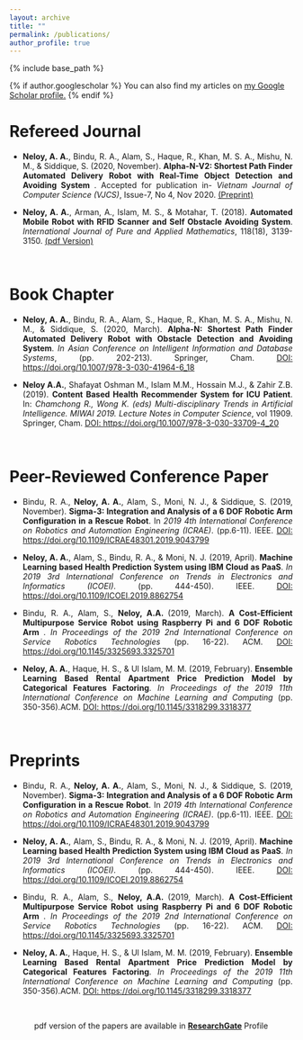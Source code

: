 ```yaml
---
layout: archive
title: ""
permalink: /publications/
author_profile: true
---
```

{% include base_path %}

{% if author.googlescholar %}
  You can also find my articles on <u><a href="{{author.googlescholar}}">my Google Scholar profile</a>.</u>
{% endif %}

Refereed Journal 
======
<ul>
	<li> <p style="text-align:justify;"> <b>Neloy, A. A.</b>, Bindu, R. A., Alam, S., Haque, R., Khan, M. S. A., Mishu, N. M., & Siddique, S. (2020, November). <b>Alpha-N-V2: Shortest Path Finder Automated Delivery Robot with Real-Time Object Detection and Avoiding System </b>. Accepted for publication in- <i>Vietnam Journal of Computer Science (VJCS)</i>, Issue-7, No 4, Nov 2020. <a href="https://arxiv.org/abs/2002.11913" target="_blank">(Preprint)</a></p></li>
	<li> <p style="text-align:justify;"> <b>Neloy, A. A.</b>, Arman, A., Islam, M. S., & Motahar, T. (2018). <b>Automated Mobile Robot with RFID Scanner and Self Obstacle Avoiding System</b>. <i>International Journal of Pure and Applied Mathematics</i>, 118(18), 3139-3150. <a href="https://www.researchgate.net/publication/336837294_Automated_Mobile_Robot_with_RFID_Scanner_and_Self_Obstacle_Avoiding_System" target="_blank">(pdf Version)</a> </p></li>
</ul>
<br/>

Book Chapter 
======
<ul>
	<li> <p style="text-align:justify;"> <b>Neloy, A. A.</b>, Bindu, R. A., Alam, S., Haque, R., Khan, M. S. A., Mishu, N. M., & Siddique, S. (2020, March). <b>Alpha-N: Shortest Path Finder Automated Delivery Robot with Obstacle Detection and Avoiding System</b>. <i>In Asian Conference on Intelligent Information and Database Systems</i>, (pp. 202-213). Springer, Cham. <a href="https://link.springer.com/chapter/10.1007%2F978-3-030-41964-6_18" target="_blank">DOI: https://doi.org/10.1007/978-3-030-41964-6_18</a> </p> </li>
	<li> <p style="text-align:justify;"><b>Neloy A.A.</b>, Shafayat Oshman M., Islam M.M., Hossain M.J., & Zahir Z.B. (2019). <b>Content Based Health Recommender System for ICU Patient</b>. In: <i>Chamchong R., Wong K. (eds) Multi-disciplinary Trends in Artificial Intelligence. MIWAI 2019. Lecture Notes in Computer Science</i>, vol 11909. Springer, Cham. <a href="https://link.springer.com/chapter/10.1007%2F978-3-030-33709-4_20" target="_blank">DOI: https://doi.org/10.1007/978-3-030-33709-4_20</a> </p> </li>
</ul>
<br/>

Peer-Reviewed Conference Paper
======
<ul>
	<li><p style="text-align:justify;"> Bindu, R. A., <b>Neloy, A. A.</b>, Alam, S., Moni, N. J., & Siddique, S. (2019, November). <b>Sigma-3: Integration and Analysis of a 6 DOF Robotic Arm Configuration in a Rescue Robot</b>. In <i>2019 4th International Conference on Robotics and Automation Engineering (ICRAE)</i>. (pp.6-11). IEEE. <a href="https://ieeexplore.ieee.org/document/9043799/" target="_blank">DOI: https://doi.org/10.1109/ICRAE48301.2019.9043799</a></p> </li>
	<li><p style="text-align:justify;"> <b>Neloy, A. A.</b>, Alam, S., Bindu, R. A., & Moni, N. J. (2019, April). <b>Machine Learning based Health Prediction System using IBM Cloud as PaaS</b>. <i>In 2019 3rd International Conference on Trends in Electronics and Informatics (ICOEI)</i>. (pp. 444-450). IEEE. <a href="https://ieeexplore.ieee.org/document/8862754" target="_blank"> DOI: https://doi.org/10.1109/ICOEI.2019.8862754</a></p> </li>
	<li><p style="text-align:justify;"> Bindu, R. A., Alam, S., <b>Neloy, A.A. </b> (2019, March). <b>A Cost-Efficient Multipurpose Service Robot using Raspberry Pi and 6 DOF Robotic Arm </b>. <i>In Proceedings of the 2019 2nd International Conference on Service Robotics Technologies</i> (pp. 16-22). ACM. <a href="https://dl.acm.org/doi/10.1145/3325693.3325701" target="_blank"> DOI: https://doi.org/10.1145/3325693.3325701</a></p> </li>
	<li><p style="text-align:justify;"> <b>Neloy, A. A.</b>, Haque, H. S., & Ul Islam, M. M. (2019, February). <b>Ensemble Learning Based Rental Apartment Price Prediction Model by Categorical Features Factoring</b>. <i>In Proceedings of the 2019 11th International Conference on Machine Learning and Computing</i> (pp. 350-356).ACM. <a href="https://dl.acm.org/doi/10.1145/3318299.3318377" target="_blank"> DOI: https://doi.org/10.1145/3318299.3318377</a></p> </li>
</ul>
<br/>

Preprints
======
<ul>
	<li><p style="text-align:justify;"> Bindu, R. A., <b>Neloy, A. A.</b>, Alam, S., Moni, N. J., & Siddique, S. (2019, November). <b>Sigma-3: Integration and Analysis of a 6 DOF Robotic Arm Configuration in a Rescue Robot</b>. In <i>2019 4th International Conference on Robotics and Automation Engineering (ICRAE)</i>. (pp.6-11). IEEE. <a href="https://ieeexplore.ieee.org/document/9043799/" target="_blank">DOI: https://doi.org/10.1109/ICRAE48301.2019.9043799</a></p> </li>
	<li><p style="text-align:justify;"> <b>Neloy, A. A.</b>, Alam, S., Bindu, R. A., & Moni, N. J. (2019, April). <b>Machine Learning based Health Prediction System using IBM Cloud as PaaS</b>. <i>In 2019 3rd International Conference on Trends in Electronics and Informatics (ICOEI)</i>. (pp. 444-450). IEEE. <a href="https://ieeexplore.ieee.org/document/8862754" target="_blank"> DOI: https://doi.org/10.1109/ICOEI.2019.8862754</a></p> </li>
	<li><p style="text-align:justify;"> Bindu, R. A., Alam, S., <b>Neloy, A.A. </b> (2019, March). <b>A Cost-Efficient Multipurpose Service Robot using Raspberry Pi and 6 DOF Robotic Arm </b>. <i>In Proceedings of the 2019 2nd International Conference on Service Robotics Technologies</i> (pp. 16-22). ACM. <a href="https://dl.acm.org/doi/10.1145/3325693.3325701" target="_blank"> DOI: https://doi.org/10.1145/3325693.3325701</a></p> </li>
	<li><p style="text-align:justify;"> <b>Neloy, A. A.</b>, Haque, H. S., & Ul Islam, M. M. (2019, February). <b>Ensemble Learning Based Rental Apartment Price Prediction Model by Categorical Features Factoring</b>. <i>In Proceedings of the 2019 11th International Conference on Machine Learning and Computing</i> (pp. 350-356).ACM. <a href="https://dl.acm.org/doi/10.1145/3318299.3318377" target="_blank"> DOI: https://doi.org/10.1145/3318299.3318377</a></p> </li>
</ul>
<br/>

<p style="text-align:center;">pdf version of the papers are available in <a href="https://www.researchgate.net/profile/Asif_Neloy" target="_blank"><b>ResearchGate</b></a> Profile</p>
